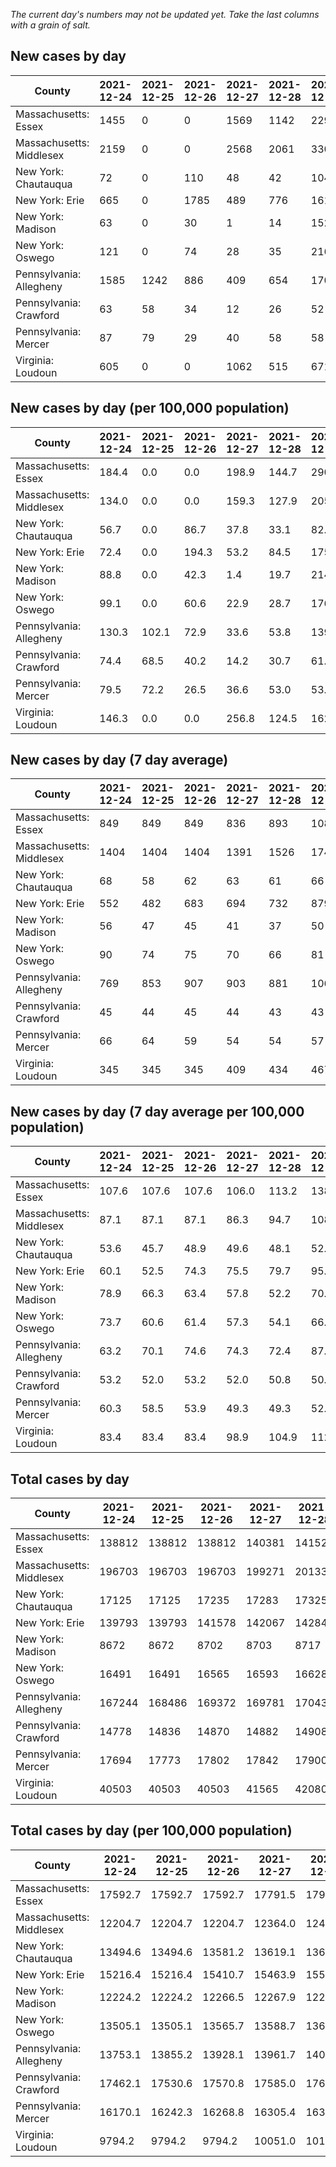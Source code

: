 _The current day's numbers may not be updated yet. Take the last columns with a grain of salt._
## New cases by day

| County | 2021-12-24 | 2021-12-25 | 2021-12-26 | 2021-12-27 | 2021-12-28 | 2021-12-29 | 2021-12-30 |
| --- | --- | --- | --- | --- | --- | --- | --- |
| Massachusetts: Essex | 1455 | 0 | 0 | 1569 | 1142 | 2295 | 3063 |
| Massachusetts: Middlesex | 2159 | 0 | 0 | 2568 | 2061 | 3306 | 4227 |
| New York: Chautauqua | 72 | 0 | 110 | 48 | 42 | 104 | 116 |
| New York: Erie | 665 | 0 | 1785 | 489 | 776 | 1612 | 2252 |
| New York: Madison | 63 | 0 | 30 | 1 | 14 | 152 | 107 |
| New York: Oswego | 121 | 0 | 74 | 28 | 35 | 216 | 177 |
| Pennsylvania: Allegheny | 1585 | 1242 | 886 | 409 | 654 | 1701 | 1980 |
| Pennsylvania: Crawford | 63 | 58 | 34 | 12 | 26 | 52 | 115 |
| Pennsylvania: Mercer | 87 | 79 | 29 | 40 | 58 | 58 | 100 |
| Virginia: Loudoun | 605 | 0 | 0 | 1062 | 515 | 671 | 641 |

## New cases by day (per 100,000 population)

| County | 2021-12-24 | 2021-12-25 | 2021-12-26 | 2021-12-27 | 2021-12-28 | 2021-12-29 | 2021-12-30 |
| --- | --- | --- | --- | --- | --- | --- | --- |
| Massachusetts: Essex | 184.4 | 0.0 | 0.0 | 198.9 | 144.7 | 290.9 | 388.2 |
| Massachusetts: Middlesex | 134.0 | 0.0 | 0.0 | 159.3 | 127.9 | 205.1 | 262.3 |
| New York: Chautauqua | 56.7 | 0.0 | 86.7 | 37.8 | 33.1 | 82.0 | 91.4 |
| New York: Erie | 72.4 | 0.0 | 194.3 | 53.2 | 84.5 | 175.5 | 245.1 |
| New York: Madison | 88.8 | 0.0 | 42.3 | 1.4 | 19.7 | 214.3 | 150.8 |
| New York: Oswego | 99.1 | 0.0 | 60.6 | 22.9 | 28.7 | 176.9 | 145.0 |
| Pennsylvania: Allegheny | 130.3 | 102.1 | 72.9 | 33.6 | 53.8 | 139.9 | 162.8 |
| Pennsylvania: Crawford | 74.4 | 68.5 | 40.2 | 14.2 | 30.7 | 61.4 | 135.9 |
| Pennsylvania: Mercer | 79.5 | 72.2 | 26.5 | 36.6 | 53.0 | 53.0 | 91.4 |
| Virginia: Loudoun | 146.3 | 0.0 | 0.0 | 256.8 | 124.5 | 162.3 | 155.0 |

## New cases by day (7 day average)

| County | 2021-12-24 | 2021-12-25 | 2021-12-26 | 2021-12-27 | 2021-12-28 | 2021-12-29 | 2021-12-30 |
| --- | --- | --- | --- | --- | --- | --- | --- |
| Massachusetts: Essex | 849 | 849 | 849 | 836 | 893 | 1089 | 1361 |
| Massachusetts: Middlesex | 1404 | 1404 | 1404 | 1391 | 1526 | 1741 | 2046 |
| New York: Chautauqua | 68 | 58 | 62 | 63 | 61 | 66 | 70 |
| New York: Erie | 552 | 482 | 683 | 694 | 732 | 879 | 1083 |
| New York: Madison | 56 | 47 | 45 | 41 | 37 | 50 | 52 |
| New York: Oswego | 90 | 74 | 75 | 70 | 66 | 81 | 93 |
| Pennsylvania: Allegheny | 769 | 853 | 907 | 903 | 881 | 1060 | 1208 |
| Pennsylvania: Crawford | 45 | 44 | 45 | 44 | 43 | 43 | 51 |
| Pennsylvania: Mercer | 66 | 64 | 59 | 54 | 54 | 57 | 64 |
| Virginia: Loudoun | 345 | 345 | 345 | 409 | 434 | 467 | 499 |

## New cases by day (7 day average per 100,000 population)

| County | 2021-12-24 | 2021-12-25 | 2021-12-26 | 2021-12-27 | 2021-12-28 | 2021-12-29 | 2021-12-30 |
| --- | --- | --- | --- | --- | --- | --- | --- |
| Massachusetts: Essex | 107.6 | 107.6 | 107.6 | 106.0 | 113.2 | 138.0 | 172.5 |
| Massachusetts: Middlesex | 87.1 | 87.1 | 87.1 | 86.3 | 94.7 | 108.0 | 126.9 |
| New York: Chautauqua | 53.6 | 45.7 | 48.9 | 49.6 | 48.1 | 52.0 | 55.2 |
| New York: Erie | 60.1 | 52.5 | 74.3 | 75.5 | 79.7 | 95.7 | 117.9 |
| New York: Madison | 78.9 | 66.3 | 63.4 | 57.8 | 52.2 | 70.5 | 73.3 |
| New York: Oswego | 73.7 | 60.6 | 61.4 | 57.3 | 54.1 | 66.3 | 76.2 |
| Pennsylvania: Allegheny | 63.2 | 70.1 | 74.6 | 74.3 | 72.4 | 87.2 | 99.3 |
| Pennsylvania: Crawford | 53.2 | 52.0 | 53.2 | 52.0 | 50.8 | 50.8 | 60.3 |
| Pennsylvania: Mercer | 60.3 | 58.5 | 53.9 | 49.3 | 49.3 | 52.1 | 58.5 |
| Virginia: Loudoun | 83.4 | 83.4 | 83.4 | 98.9 | 104.9 | 112.9 | 120.7 |

## Total cases by day

| County | 2021-12-24 | 2021-12-25 | 2021-12-26 | 2021-12-27 | 2021-12-28 | 2021-12-29 | 2021-12-30 |
| --- | --- | --- | --- | --- | --- | --- | --- |
| Massachusetts: Essex | 138812 | 138812 | 138812 | 140381 | 141523 | 143818 | 146881 |
| Massachusetts: Middlesex | 196703 | 196703 | 196703 | 199271 | 201332 | 204638 | 208865 |
| New York: Chautauqua | 17125 | 17125 | 17235 | 17283 | 17325 | 17429 | 17545 |
| New York: Erie | 139793 | 139793 | 141578 | 142067 | 142843 | 144455 | 146707 |
| New York: Madison | 8672 | 8672 | 8702 | 8703 | 8717 | 8869 | 8976 |
| New York: Oswego | 16491 | 16491 | 16565 | 16593 | 16628 | 16844 | 17021 |
| Pennsylvania: Allegheny | 167244 | 168486 | 169372 | 169781 | 170435 | 172136 | 174116 |
| Pennsylvania: Crawford | 14778 | 14836 | 14870 | 14882 | 14908 | 14960 | 15075 |
| Pennsylvania: Mercer | 17694 | 17773 | 17802 | 17842 | 17900 | 17958 | 18058 |
| Virginia: Loudoun | 40503 | 40503 | 40503 | 41565 | 42080 | 42751 | 43392 |

## Total cases by day (per 100,000 population)

| County | 2021-12-24 | 2021-12-25 | 2021-12-26 | 2021-12-27 | 2021-12-28 | 2021-12-29 | 2021-12-30 |
| --- | --- | --- | --- | --- | --- | --- | --- |
| Massachusetts: Essex | 17592.7 | 17592.7 | 17592.7 | 17791.5 | 17936.2 | 18227.1 | 18615.3 |
| Massachusetts: Middlesex | 12204.7 | 12204.7 | 12204.7 | 12364.0 | 12491.9 | 12697.0 | 12959.3 |
| New York: Chautauqua | 13494.6 | 13494.6 | 13581.2 | 13619.1 | 13652.2 | 13734.1 | 13825.5 |
| New York: Erie | 15216.4 | 15216.4 | 15410.7 | 15463.9 | 15548.3 | 15723.8 | 15968.9 |
| New York: Madison | 12224.2 | 12224.2 | 12266.5 | 12267.9 | 12287.7 | 12501.9 | 12652.8 |
| New York: Oswego | 13505.1 | 13505.1 | 13565.7 | 13588.7 | 13617.3 | 13794.2 | 13939.2 |
| Pennsylvania: Allegheny | 13753.1 | 13855.2 | 13928.1 | 13961.7 | 14015.5 | 14155.4 | 14318.2 |
| Pennsylvania: Crawford | 17462.1 | 17530.6 | 17570.8 | 17585.0 | 17615.7 | 17677.2 | 17813.0 |
| Pennsylvania: Mercer | 16170.1 | 16242.3 | 16268.8 | 16305.4 | 16358.4 | 16411.4 | 16502.8 |
| Virginia: Loudoun | 9794.2 | 9794.2 | 9794.2 | 10051.0 | 10175.6 | 10337.8 | 10492.8 |
